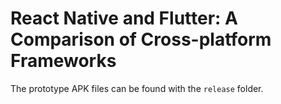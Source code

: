 # React Native and Flutter: A Comparison of Cross-platform Frameworks

The prototype APK files can be found with the `release` folder.